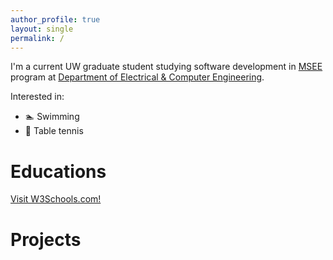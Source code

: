 ```yaml
---
author_profile: true
layout: single
permalink: /
---
```

I'm a current UW graduate student studying software development in [MSEE](https://www.ece.uw.edu/academics/grad/) program at [Department of Electrical & Computer Engineering](https://www.ece.uw.edu/).

Interested in:
* :swimmer: Swimming
* 🏓 Table tennis


# Educations

<a href="https://www.w3schools.com">Visit W3Schools.com!</a>

# Projects